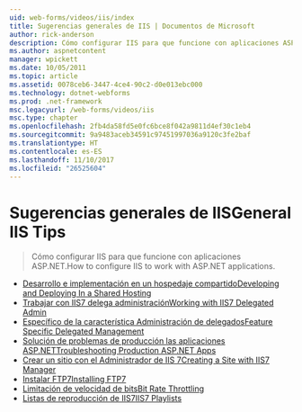 ```yaml
---
uid: web-forms/videos/iis/index
title: Sugerencias generales de IIS | Documentos de Microsoft
author: rick-anderson
description: Cómo configurar IIS para que funcione con aplicaciones ASP.NET.
ms.author: aspnetcontent
manager: wpickett
ms.date: 10/05/2011
ms.topic: article
ms.assetid: 0078ceb6-3447-4ce4-90c2-d0e013ebc000
ms.technology: dotnet-webforms
ms.prod: .net-framework
msc.legacyurl: /web-forms/videos/iis
msc.type: chapter
ms.openlocfilehash: 2fb4da58fd5e0fc6bce8f042a9811d4ef30c1eb4
ms.sourcegitcommit: 9a9483aceb34591c97451997036a9120c3fe2baf
ms.translationtype: HT
ms.contentlocale: es-ES
ms.lasthandoff: 11/10/2017
ms.locfileid: "26525604"
---
```

<a name="general-iis-tips"></a><span data-ttu-id="76c1c-103">Sugerencias generales de IIS</span><span class="sxs-lookup"><span data-stu-id="76c1c-103">General IIS Tips</span></span>
====================
> <span data-ttu-id="76c1c-104">Cómo configurar IIS para que funcione con aplicaciones ASP.NET.</span><span class="sxs-lookup"><span data-stu-id="76c1c-104">How to configure IIS to work with ASP.NET applications.</span></span>


- [<span data-ttu-id="76c1c-105">Desarrollo e implementación en un hospedaje compartido</span><span class="sxs-lookup"><span data-stu-id="76c1c-105">Developing and Deploying In a Shared Hosting</span></span>](developing-and-deploying-in-a-shared-hosting.md)
- [<span data-ttu-id="76c1c-106">Trabajar con IIS7 delega administración</span><span class="sxs-lookup"><span data-stu-id="76c1c-106">Working with IIS7 Delegated Admin</span></span>](working-with-iis7-deligated-admin.md)
- [<span data-ttu-id="76c1c-107">Específico de la característica Administración de delegados</span><span class="sxs-lookup"><span data-stu-id="76c1c-107">Feature Specific Delegated Management</span></span>](feature-specific-delegated-management.md)
- [<span data-ttu-id="76c1c-108">Solución de problemas de producción las aplicaciones ASP.NET</span><span class="sxs-lookup"><span data-stu-id="76c1c-108">Troubleshooting Production ASP.NET Apps</span></span>](troubleshooting-production-aspnet-apps.md)
- [<span data-ttu-id="76c1c-109">Crear un sitio con el Administrador de IIS 7</span><span class="sxs-lookup"><span data-stu-id="76c1c-109">Creating a Site with IIS7 Manager</span></span>](creating-a-site-with-iis7-manager.md)
- [<span data-ttu-id="76c1c-110">Instalar FTP7</span><span class="sxs-lookup"><span data-stu-id="76c1c-110">Installing FTP7</span></span>](installing-ftp7.md)
- [<span data-ttu-id="76c1c-111">Limitación de velocidad de bits</span><span class="sxs-lookup"><span data-stu-id="76c1c-111">Bit Rate Throttling</span></span>](bit-rate-throttling.md)
- [<span data-ttu-id="76c1c-112">Listas de reproducción de IIS7</span><span class="sxs-lookup"><span data-stu-id="76c1c-112">IIS7 Playlists</span></span>](iis7-playlists.md)
